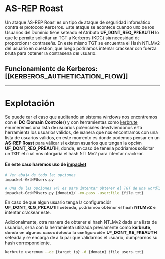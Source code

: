 # AS-REP Roast 

Un ataque AS-REP Roast es un tipo de ataque de seguridad informático contra el protocolo Kerberos. Este ataque se acontece cuando uno de los Usuarios del Dominio tiene seteado el Atributo **UF_DONT_REQ_PREAUTH** lo que le permite solicitar un TGT a Kerberos (KDC) sin necesidad de proporcionar contraseña. En este mismo TGT se encuentra el Hash NTLMv2 del usuario en cuestion, que luego podriamos intentar crackear con fuerza bruta para obtener la contraseña del usuario.

## Funcionamiento de Kerberos: [[KERBEROS_AUTHETICATION_FLOW]]

------------
# Explotación 

Se puede dar el caso que auditando un sistema windows nos encontremos con el **DC (Domain Controler)** y con herramientas como [kerbrute](https://github.com/ropnop/kerbrute) enumeremos una lista de usuarios potenciales devolviendonos está herramienta los usuarios válidos, de manera que nos encontramos con una lista de usuarios válidos, en este momento es donde podemos pensar en un **AS-REP Roast** para válidar si existen usuarios que tengan la opción **UF_DONT_REQ_PREAUTH**, donde, en caso de tenerla podríamos solicitar un **TGT** el cual nos otorgaría el hash NTLMv2 para intentar crackear. 

#### En este caso haremos uso de [impacket](https://github.com/fortra/impacket) 

```bash
# Ver abajo de todo las opciones 
impacket-GetNPUsers.py 

# Una de las opciones (4) es para intentar obtener el TGT de una wordlist de usuarios
impacket-GetNPUsers.py {domain}/ -no-pass -usersfile {file.txt}
```

En caso de que algun usuario tenga la configuración **UF_DONT_REQ_PREAUTH** seteada, podríamos obtener el hash **NTLMv2** e intentar crackear este. 

Adicionalmente, otra manera de obtener el hash NTLMv2 dada una lista de usuarios, sería con la herramienta utilizada previamente como **kerbrute**, donde en algunos casos detecta la configuración **UF_DONT_RE_PREAUTH** seteada y se encarga de a la par que validarnos el usuario, dumpearnos su hash correspondiente. 

```bash
kerbrute userenum --dc {target_ip} -d {domain} {file_users.txt}
```

